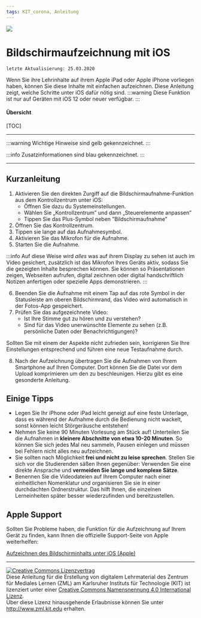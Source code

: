 ```yaml
---
tags: KIT_corona, Anleitung
---
```

![](https://i.imgur.com/eAg9Fgb.png)

# Bildschirmaufzeichnung mit iOS
```
letzte Aktualisierung: 25.03.2020
```
Wenn Sie ihre Lehrinhalte auf ihrem Apple iPad oder Apple iPhone vorliegen haben, können Sie diese Inhalte mit einfachen aufzeichnen. Diese Anleitung zeigt, welche Schritte unter iOS dafür nötig sind.
:::warning
Diese Funktion ist nur auf Geräten mit iOS 12 oder neuer verfügbar.
:::

#### Übersicht
[TOC]

---

:::warning
Wichtige Hinweise sind gelb gekennzeichnet.
:::

:::info
Zusatzinformationen sind blau gekennzeichnet.
:::

---
## Kurzanleitung
1. Aktivieren Sie den direkten Zurgiff auf die Bildschirmaufnahme-Funktion aus dem Kontrollzentrum unter iOS:
    * Öffnen Sie dazu du Systemeinstellungen.
    * Wählen Sie „Kontrollzentrum” und dann „Steuerelemente anpassen”
    * Tippen Sie das Plus-Symbol neben ”Bildschirmaufnahme”
2. Öffnen Sie das Kontrollzentrum.
3. Tippen sie lange auf das Aufnahmesymbol.
4. Aktivieren Sie das Mikrofon für die Aufnahme.
5. Starten Sie die Aufnahme.

:::info
Auf diese Weise wird _alles_ was auf ihrem Display zu sehen ist auch im Video gesichert, zusätzlich ist das Mikrofon Ihres Geräts aktiv, sodass Sie die gezeigten Inhalte besprechen können.
Sie können so Präsentationen zeigen, Webseiten aufrufen, digital zeichnen oder digital handschriftlich Notizen anfertigen oder spezielle Apps demonstrieren.
:::

6. Beenden Sie die Aufnahme mit einem Tap auf das rote Symbol in der Statusleiste am oberen Bildschirmrand, das Video wird automatisch in der Fotos-App gespeichert.
7. Prüfen Sie das aufgezeichnete Video:
    * Ist Ihre Stimme gut zu hören und zu verstehen?
    * Sind für das Video unerwünschte Elemente zu sehen (z.B. persönliche Daten oder Benachrichtigungen)?

Sollten Sie mit einem der Aspekte nicht zufrieden sein, korrigieren Sie Ihre Einstellungen entsprechend und führen eine neue Testaufnahme durch.

8. Nach der Aufzeichnung übertragen Sie die Aufnahmen von Ihrem Smartphone auf Ihren Computer. Dort können Sie die Datei vor dem Upload komprimieren um den zu beschleunigen. Hierzu gibt es eine gesonderte Anleitung.

## Einige Tipps
* Legen Sie Ihr iPhone oder iPad leicht geneigt auf eine feste Unterlage, dass es während der Aufnahme durch die Bedienung nicht wackelt, sonst können leicht Störgeräusche entstehen!
* Nehmen Sie keine 90 Minuten Vorlesung am Stück auf! Unterteilen Sie die Aufnahmen in **kleinere Abschnitte von etwa 10-20 Minuten**. So können Sie sich jedes Mal neu sammeln, Pausen einlegen und müssen bei Fehlern nicht alles neu aufzeichnen.
* Sie sollten nach Möglichkeit **frei und nicht zu leise sprechen**. Stellen Sie sich vor die Studierenden säßen Ihnen gegenüber: Verwenden Sie eine direkte Ansprache und **vermeiden Sie lange und komplexe Sätze**.
* Benennen Sie die Videodateien auf Ihrem Computer nach einer einheitlichen Nomenklatur und organisieren Sie sie in einer durchdachten Ordnerstruktur. Das hilft Ihnen, die einzelnen Lerneinheiten später besser wiederzufinden und bereitzustellen.


## Apple Support
Sollten Sie Probleme haben, die Funktion für die Aufzeichnung auf Ihrem Gerät zu finden, kann Ihnen die offizielle Support-Seite von Apple weiterhelfen:

[Aufzeichnen des Bildschirminhalts unter iOS (Apple)](https://support.apple.com/de-de/HT207935)


---

<a rel="license" href="http://creativecommons.org/licenses/by/4.0/"><img alt="Creative Commons Lizenzvertrag" style="border-width:0" src="https://i.creativecommons.org/l/by/4.0/88x31.png" /></a><br /><span xmlns:dct="http://purl.org/dc/terms/" property="dct:title">Diese Anleitung für die Erstellung von digitalem Lehrmaterial</span> des <span xmlns:cc="http://creativecommons.org/ns#" property="cc:attributionName">Zentrum für Mediales Lernen (ZML) am Karlsruher Instituts für Technologie (KIT)</span> ist lizenziert unter einer <a rel="license" href="http://creativecommons.org/licenses/by/4.0/">Creative Commons Namensnennung 4.0 International Lizenz</a>.<br />Über diese Lizenz hinausgehende Erlaubnisse können Sie unter <a xmlns:cc="http://creativecommons.org/ns#" href="http://www.zml.kit.edu" rel="cc:morePermissions">http://www.zml.kit.edu</a> erhalten.
